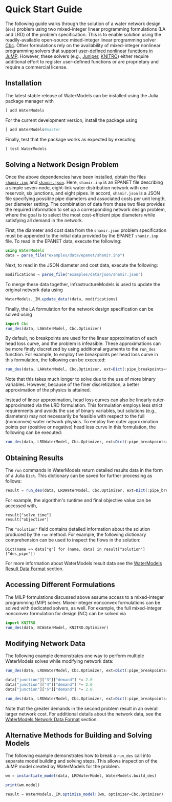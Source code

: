 # Quick Start Guide
The following guide walks through the solution of a water network design (`des`) problem using two mixed-integer linear programming formulations (LA and LRD) of the problem specification.
This is to enable solution using the readily-available open-source mixed-integer linear programming solver [Cbc](https://github.com/JuliaOpt/Cbc.jl).
Other formulations rely on the availability of mixed-integer nonlinear programming solvers that support [user-defined nonlinear functions in JuMP](http://www.juliaopt.org/JuMP.jl/dev/nlp/#User-defined-Functions-1).
However, these solvers (e.g., [Juniper](https://github.com/lanl-ansi/Juniper.jl), [KNITRO](https://github.com/JuliaOpt/KNITRO.jl)) either require additional effort to register user-defined functions or are proprietary and require a commercial license.

## Installation
The latest stable release of WaterModels can be installed using the Julia package manager with
```julia
] add WaterModels
```

For the current development version, install the package using
```julia
] add WaterModels#master
```

Finally, test that the package works as expected by executing
```julia
] test WaterModels
```

## Solving a Network Design Problem
Once the above dependencies have been installed, obtain the files [`shamir.inp`](https://raw.githubusercontent.com/lanl-ansi/WaterModels.jl/master/examples/data/epanet/shamir.inp) and [`shamir.json`](https://raw.githubusercontent.com/lanl-ansi/WaterModels.jl/master/examples/data/json/shamir.json).
Here, `shamir.inp` is an EPANET file describing a simple seven-node, eight-link water distribution network with one reservoir, six junctions, and eight pipes.
In accord, `shamir.json` is a JSON file specifying possible pipe diameters and associated costs per unit length, per diameter setting.
The combination of data from these two files provides the required information to set up a corresponding network design problem, where the goal is to select the most cost-efficient pipe diameters while satisfying all demand in the network.

First, the diameter and cost data from the `shamir.json` problem specification must be appended to the initial data provided by the EPANET `shamir.inp` file.
To read in the EPANET data, execute the following:

```julia
using WaterModels
data = parse_file("examples/data/epanet/shamir.inp")
```

Next, to read in the JSON diameter and cost data, execute the following:
```julia
modifications = parse_file("examples/data/json/shamir.json")
```

To merge these data together, InfrastructureModels is used to update the original network data using
```julia
WaterModels._IM.update_data!(data, modifications)
```

Finally, the LA formulation for the network design specification can be solved using
```julia
import Cbc
run_des(data, LAWaterModel, Cbc.Optimizer)
```

By default, no breakpoints are used for the linear approximation of each head loss curve, and the problem is infeasible.
These approximations can be more finely discretized by using additional arguments to the `run_des` function.
For example, to employ five breakpoints per head loss curve in this formulation, the following can be executed:
```julia
run_des(data, LAWaterModel, Cbc.Optimizer, ext=Dict(:pipe_breakpoints=>5))
```
Note that this takes much longer to solve due to the use of more binary variables.
However, because of the finer discretization, a better approximation of the physics is attained.

Instead of linear approximation, head loss curves can also be linearly outer-approximated via the LRD formulation.
This formulation employs less strict requirements and avoids the use of binary variables, but solutions (e.g., diameters) may not necessarily be feasible with respect to the full (nonconvex) water network physics.
To employ five outer approximation points per (positive or negative) head loss curve in this formulation, the following can be executed:
```julia
run_des(data, LRDWaterModel, Cbc.Optimizer, ext=Dict(:pipe_breakpoints=>5))
```

## Obtaining Results
The `run` commands in WaterModels return detailed results data in the form of a Julia `Dict`.
This dictionary can be saved for further processing as follows:
```julia
result = run_des(data, LRDWaterModel, Cbc.Optimizer, ext=Dict(:pipe_breakpoints=>5))
```

For example, the algorithm's runtime and final objective value can be accessed with,
```
result["solve_time"]
result["objective"]
```

The `"solution"` field contains detailed information about the solution produced by the `run` method.
For example, the following dictionary comprehension can be used to inspect the flows in the solution:
```
Dict(name => data["q"] for (name, data) in result["solution"]["des_pipe"])
```

For more information about WaterModels result data see the [WaterModels Result Data Format](@ref) section.

## Accessing Different Formulations
The MILP formulations discussed above assume access to a mixed-integer programming (MIP) solver.
Mixed-integer nonconvex formulations can be solved with dedicated solvers, as well.
For example, the full mixed-integer nonconvex formulation for design (NC) can be solved via
```julia
import KNITRO
run_des(data, NCWaterModel, KNITRO.Optimizer)
```

## Modifying Network Data
The following example demonstrates one way to perform multiple WaterModels solves while modifying network data:
```julia
run_des(data, LRDWaterModel, Cbc.Optimizer, ext=Dict(:pipe_breakpoints=>5))

data["junction"]["3"]["demand"] *= 2.0
data["junction"]["4"]["demand"] *= 2.0
data["junction"]["5"]["demand"] *= 2.0

run_des(data, LRDWaterModel, Cbc.Optimizer, ext=Dict(:pipe_breakpoints=>5))
```
Note that the greater demands in the second problem result in an overall larger network cost.
For additional details about the network data, see the [WaterModels Network Data Format](@ref) section.

## Alternative Methods for Building and Solving Models
The following example demonstrates how to break a `run_des` call into separate model building and solving steps.
This allows inspection of the JuMP model created by WaterModels for the problem.
```julia
wm = instantiate_model(data, LRDWaterModel, WaterModels.build_des)

print(wm.model)

result = WaterModels._IM.optimize_model!(wm, optimizer=Cbc.Optimizer)
```
